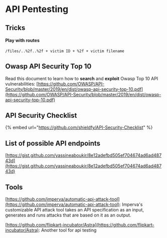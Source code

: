 # API Pentesting

## Tricks

#### Play with routes

`/files/..%2f..%2f + victim ID + %2f + victim filename`

## Owasp API Security Top 10

Read this document to learn how to **search** and **exploit** Owasp Top 10 API vulnerabilities: [https://github.com/OWASP/API-Security/blob/master/2019/en/dist/owasp-api-security-top-10.pdf](https://github.com/OWASP/API-Security/blob/master/2019/en/dist/owasp-api-security-top-10.pdf)

## API Security Checklist

{% embed url="https://github.com/shieldfy/API-Security-Checklist" %}

## List of possible API endpoints

[https://gist.github.com/yassineaboukir/8e12adefbd505ef704674ad6ad48743d](https://gist.github.com/yassineaboukir/8e12adefbd505ef704674ad6ad48743d)

## Tools

[https://github.com/imperva/automatic-api-attack-tool](https://github.com/imperva/automatic-api-attack-tool): Imperva's customizable API attack tool takes an API specification as an input, generates and runs attacks that are based on it as an output.

[https://github.com/flipkart-incubator/Astra](https://github.com/flipkart-incubator/Astra): Another tool for api testing

